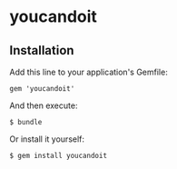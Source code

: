 # youcandoit

## Installation

Add this line to your application's Gemfile:

    gem 'youcandoit'

And then execute:

    $ bundle

Or install it yourself:

    $ gem install youcandoit


